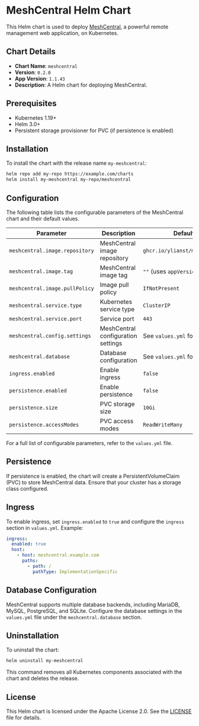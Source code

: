 # MeshCentral Helm Chart

This Helm chart is used to deploy [MeshCentral](https://meshcentral.com/), a powerful remote management web application, on Kubernetes.

## Chart Details

- **Chart Name**: `meshcentral`
- **Version**: `0.2.0`
- **App Version**: `1.1.43`
- **Description**: A Helm chart for deploying MeshCentral.

## Prerequisites

- Kubernetes 1.19+
- Helm 3.0+
- Persistent storage provisioner for PVC (if persistence is enabled)

## Installation

To install the chart with the release name `my-meshcentral`:

```bash
helm repo add my-repo https://example.com/charts
helm install my-meshcentral my-repo/meshcentral
```

## Configuration

The following table lists the configurable parameters of the MeshCentral chart and their default values.

| Parameter                          | Description                                      | Default                          |
|------------------------------------|--------------------------------------------------|----------------------------------|
| `meshcentral.image.repository`     | MeshCentral image repository                     | `ghcr.io/ylianst/meshcentral`   |
| `meshcentral.image.tag`            | MeshCentral image tag                            | `""` (uses `appVersion`)        |
| `meshcentral.image.pullPolicy`     | Image pull policy                                | `IfNotPresent`                  |
| `meshcentral.service.type`         | Kubernetes service type                          | `ClusterIP`                     |
| `meshcentral.service.port`         | Service port                                     | `443`                           |
| `meshcentral.config.settings`      | MeshCentral configuration settings               | See `values.yml` for details    |
| `meshcentral.database`             | Database configuration                           | See `values.yml` for details    |
| `ingress.enabled`                  | Enable ingress                                   | `false`                         |
| `persistence.enabled`              | Enable persistence                               | `false`                         |
| `persistence.size`                 | PVC storage size                                 | `10Gi`                          |
| `persistence.accessModes`          | PVC access modes                                 | `ReadWriteMany`                 |

For a full list of configurable parameters, refer to the `values.yml` file.

## Persistence

If persistence is enabled, the chart will create a PersistentVolumeClaim (PVC) to store MeshCentral data. Ensure that your cluster has a storage class configured.

## Ingress

To enable ingress, set `ingress.enabled` to `true` and configure the `ingress` section in `values.yml`. Example:

```yaml
ingress:
  enabled: true
  host:
    - host: meshcentral.example.com
      paths:
        - path: /
          pathType: ImplementationSpecific
```

## Database Configuration

MeshCentral supports multiple database backends, including MariaDB, MySQL, PostgreSQL, and SQLite. Configure the database settings in the `values.yml` file under the `meshcentral.database` section.

## Uninstallation

To uninstall the chart:

```bash
helm uninstall my-meshcentral
```

This command removes all Kubernetes components associated with the chart and deletes the release.

## License

This Helm chart is licensed under the Apache License 2.0. See the [LICENSE](../../LICENSE) file for details.